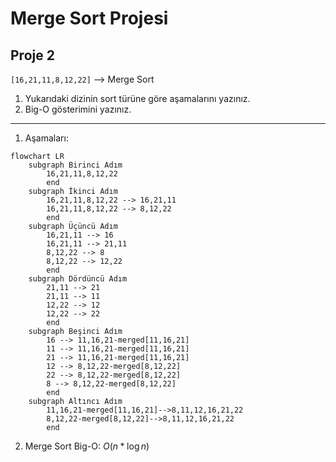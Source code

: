 # Merge Sort Projesi

## Proje 2

`[16,21,11,8,12,22]` --> Merge Sort

1.  Yukarıdaki dizinin sort türüne göre aşamalarını yazınız.
2.  Big-O gösterimini yazınız.

---

1. Aşamaları:

```mermaid
flowchart LR
    subgraph Birinci Adım
        16,21,11,8,12,22
        end
    subgraph İkinci Adım
        16,21,11,8,12,22 --> 16,21,11
        16,21,11,8,12,22 --> 8,12,22
        end
    subgraph Üçüncü Adım
        16,21,11 --> 16
        16,21,11 --> 21,11
        8,12,22 --> 8
        8,12,22 --> 12,22
        end
    subgraph Dördüncü Adım
        21,11 --> 21
        21,11 --> 11
        12,22 --> 12
        12,22 --> 22
        end
    subgraph Beşinci Adım
        16 --> 11,16,21-merged[11,16,21]
        11 --> 11,16,21-merged[11,16,21]
        21 --> 11,16,21-merged[11,16,21]
        12 --> 8,12,22-merged[8,12,22]
        22 --> 8,12,22-merged[8,12,22]
        8 --> 8,12,22-merged[8,12,22]
        end
    subgraph Altıncı Adım
        11,16,21-merged[11,16,21]-->8,11,12,16,21,22
        8,12,22-merged[8,12,22]-->8,11,12,16,21,22
        end

```

2.  Merge Sort Big-O: $O(n*\log n)$

